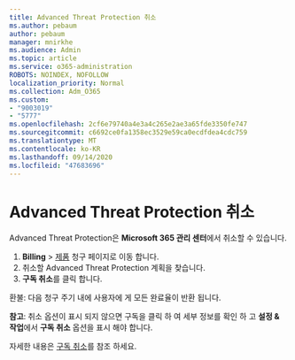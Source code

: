 ```yaml
---
title: Advanced Threat Protection 취소
ms.author: pebaum
author: pebaum
manager: mnirkhe
ms.audience: Admin
ms.topic: article
ms.service: o365-administration
ROBOTS: NOINDEX, NOFOLLOW
localization_priority: Normal
ms.collection: Adm_O365
ms.custom:
- "9003019"
- "5777"
ms.openlocfilehash: 2cf6e79740a4e3a4c265e2ae3a65fde3350fe747
ms.sourcegitcommit: c6692ce0fa1358ec3529e59ca0ecdfdea4cdc759
ms.translationtype: MT
ms.contentlocale: ko-KR
ms.lasthandoff: 09/14/2020
ms.locfileid: "47683696"
---
```

# <a name="cancel-advanced-threat-protection"></a>Advanced Threat Protection 취소

Advanced Threat Protection은 **Microsoft 365 관리 센터**에서 취소할 수 있습니다.

1. **Billing**  >  [제품](https://go.microsoft.com/fwlink/p/?linkid=842054) 청구 페이지로 이동 합니다.
2. 취소할 Advanced Threat Protection 계획을 찾습니다.
3. **구독 취소**를 클릭 합니다.

환불: 다음 청구 주기 내에 사용자에 게 모든 완료율이 반환 됩니다.

**참고**: 취소 옵션이 표시 되지 않으면 구독을 클릭 하 여 세부 정보를 확인 하 고 **설정 & 작업**에서 **구독 취소** 옵션을 표시 해야 합니다.

자세한 내용은 [구독 취소](https://docs.microsoft.com/microsoft-365/commerce/subscriptions/cancel-your-subscription)를 참조 하세요.
